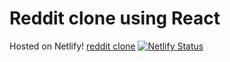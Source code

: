 # Reddit clone using React

Hosted on Netlify!
[reddit clone](https://adversary.netlify.app)
[![Netlify Status](https://api.netlify.com/api/v1/badges/7fd90b78-50bd-4115-a1b9-881d9176b4d4/deploy-status)](https://app.netlify.com/sites/adversary/deploys)
